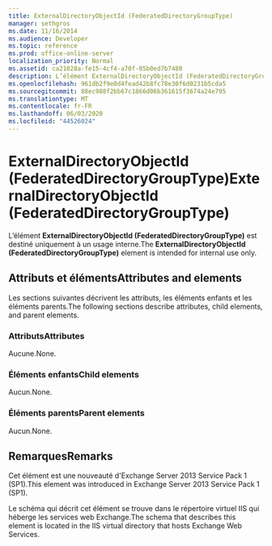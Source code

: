 ```yaml
---
title: ExternalDirectoryObjectId (FederatedDirectoryGroupType)
manager: sethgros
ms.date: 11/16/2014
ms.audience: Developer
ms.topic: reference
ms.prod: office-online-server
localization_priority: Normal
ms.assetid: ca21028a-fe15-4cf4-a70f-05b0ed7b7480
description: L’élément ExternalDirectoryObjectId (FederatedDirectoryGroupType) est destiné uniquement à un usage interne.
ms.openlocfilehash: 961db2f9e0d4fead42b8fc78e30f6d0231b5cda5
ms.sourcegitcommit: 88ec988f2bb67c1866d06b361615f3674a24e795
ms.translationtype: MT
ms.contentlocale: fr-FR
ms.lasthandoff: 06/03/2020
ms.locfileid: "44526024"
---
```

# <a name="externaldirectoryobjectid-federateddirectorygrouptype"></a><span data-ttu-id="bb688-103">ExternalDirectoryObjectId (FederatedDirectoryGroupType)</span><span class="sxs-lookup"><span data-stu-id="bb688-103">ExternalDirectoryObjectId (FederatedDirectoryGroupType)</span></span>

<span data-ttu-id="bb688-104">L’élément **ExternalDirectoryObjectId (FederatedDirectoryGroupType)** est destiné uniquement à un usage interne.</span><span class="sxs-lookup"><span data-stu-id="bb688-104">The **ExternalDirectoryObjectId (FederatedDirectoryGroupType)** element is intended for internal use only.</span></span> 

## <a name="attributes-and-elements"></a><span data-ttu-id="bb688-105">Attributs et éléments</span><span class="sxs-lookup"><span data-stu-id="bb688-105">Attributes and elements</span></span>

<span data-ttu-id="bb688-106">Les sections suivantes décrivent les attributs, les éléments enfants et les éléments parents.</span><span class="sxs-lookup"><span data-stu-id="bb688-106">The following sections describe attributes, child elements, and parent elements.</span></span>
  
### <a name="attributes"></a><span data-ttu-id="bb688-107">Attributs</span><span class="sxs-lookup"><span data-stu-id="bb688-107">Attributes</span></span>

<span data-ttu-id="bb688-108">Aucune.</span><span class="sxs-lookup"><span data-stu-id="bb688-108">None.</span></span>
  
### <a name="child-elements"></a><span data-ttu-id="bb688-109">Éléments enfants</span><span class="sxs-lookup"><span data-stu-id="bb688-109">Child elements</span></span>

<span data-ttu-id="bb688-110">Aucun.</span><span class="sxs-lookup"><span data-stu-id="bb688-110">None.</span></span>
  
### <a name="parent-elements"></a><span data-ttu-id="bb688-111">Éléments parents</span><span class="sxs-lookup"><span data-stu-id="bb688-111">Parent elements</span></span>

<span data-ttu-id="bb688-112">Aucun.</span><span class="sxs-lookup"><span data-stu-id="bb688-112">None.</span></span>
  
## <a name="remarks"></a><span data-ttu-id="bb688-113">Remarques</span><span class="sxs-lookup"><span data-stu-id="bb688-113">Remarks</span></span>

<span data-ttu-id="bb688-114">Cet élément est une nouveauté d'Exchange Server 2013 Service Pack 1 (SP1).</span><span class="sxs-lookup"><span data-stu-id="bb688-114">This element was introduced in Exchange Server 2013 Service Pack 1 (SP1).</span></span>
  
<span data-ttu-id="bb688-115">Le schéma qui décrit cet élément se trouve dans le répertoire virtuel IIS qui héberge les services web Exchange.</span><span class="sxs-lookup"><span data-stu-id="bb688-115">The schema that describes this element is located in the IIS virtual directory that hosts Exchange Web Services.</span></span>
  

